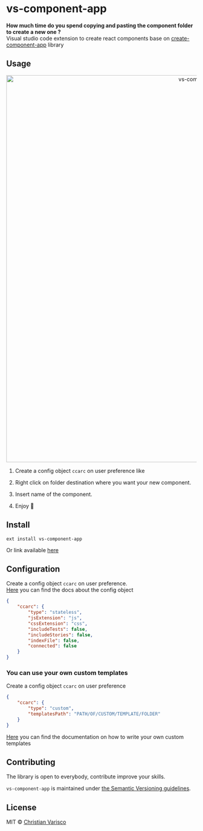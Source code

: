 # vs-component-app

**How much time do you spend copying and pasting the component folder to create a new one ?**<br />
Visual studio code extension to create react components base on [create-component-app](https://github.com/CVarisco/create-component-app) library<br />


## Usage

<p align="center">
  <img src="https://user-images.githubusercontent.com/7335613/28039065-44f14f88-65c1-11e7-98ef-ff4cf5dc6d18.gif" alt="vs-component-app" width="1024" />
</p>

1) Create a config object `ccarc` on user preference like

2) Right click on folder destination where you want your new component.
3) Insert name of the component.
4) Enjoy :taco:

## Install 

```
ext install vs-component-app
```
Or link available [here](https://marketplace.visualstudio.com/items?itemName=cvarisco.vs-component-app)

## Configuration
Create a config object `ccarc` on user preference.  
[Here](https://github.com/CVarisco/create-component-app#you-can-also-pass-a-config-file) you can find the docs about the config object

```json
{
    "ccarc": {   
        "type": "stateless",
        "jsExtension": "js",
        "cssExtension": "css",
        "includeTests": false,
        "includeStories": false,
        "indexFile": false,
        "connected": false
    }
}
```

### You can use your own custom templates

Create a config object `ccarc` on user preference

```json
{   
    "ccarc": {   
        "type": "custom",
        "templatesPath": "PATH/OF/CUSTOM/TEMPLATE/FOLDER"
    }
}
```

[Here](https://github.com/CVarisco/create-component-app/blob/master/docs/CUSTOM-TEMPLATES.md) you can find the documentation on how to write your own custom templates

## Contributing
The library is open to everybody, contribute improve your skills.   

`vs-component-app` is maintained under [the Semantic Versioning guidelines](http://semver.org/).

## License

MIT © [Christian Varisco](https://github.com/CVarisco)
